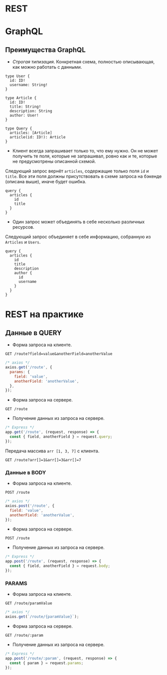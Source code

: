# REST

# GraphQL

## Преимущества GraphQL

* *Строгая типизация*. Конкретная схема, полностью описывающая, как можно работать с данными.
```gql
type User {
  id: ID!
  username: String!
}

type Article {
  id: ID!
  title: String!
  description: String
  author: User!
}

type Query {
  articles: [Article]
  article(id: ID!): Article
}
```
* Клиент всегда запрашивает только то, что ему нужно. Он не может получить те поля, которые не запрашивал, ровно как и те, которые не предусмотрены описанной схемой.

Следующий запрос вернёт `articles`, содержащие только поля `id` и `title`. Все эти поля должны присутствовать в схеме запроса на бэкенде (описана выше), иначе будет ошибка.
```gql
query {
  articles {
    id
    title
  }
}
```
* Один запрос может объединять в себе несколько различных ресурсов.

Следующий запрос объединяет в себе информацию, собранную из `Articles` и `Users`.
```gql
query {
  articles {
    id
    title
    description
    author {
      id
      username
    }
  }
}
```

# REST на практике

## Данные в QUERY
* Форма запроса на клиенте.
```
GET /route?field=value&anotherField=anotherValue
```
```js
/* axios */
axios.get('/route', {
  params: {
    field: 'value',
    anotherField: 'anotherValue',
  },
});
```
* Форма запроса на сервере.
```
GET /route
```
* Получение данных из запроса на сервере.
```js
/* Express */
app.get('/route', (request, response) => {
  const { field, anotherField } = request.query;
});
```

Передача массива `arr [1, 3, 7]` с клиента.
```
GET /route?arr[]=1&arr[]=3&arr[]=7
```

### Данные в BODY
* Форма запроса на клиенте.
```
POST /route
```
```js
/* axios */
axios.post('/route', {
  field: 'value',
  anotherField: 'anotherValue',
});
```
* Форма запроса на сервере.
```
POST /route
```
* Получение данных из запроса на сервере.
```js
/* Express */
app.post('/route', (request, response) => {
  const { field, anotherField } = request.body;
});
```

### PARAMS
* Форма запроса на клиенте.
```
GET /route/paramValue
```
```js
/* axios */
axios.get(`/route/{paramValue}`);
```
* Форма запроса на сервере.
```
GET /route/:param
```

* Получение данных из запроса на сервере.
```js
/* Express */
app.post('/route/:param', (request, response) => {
  const { param } = request.params;
});
